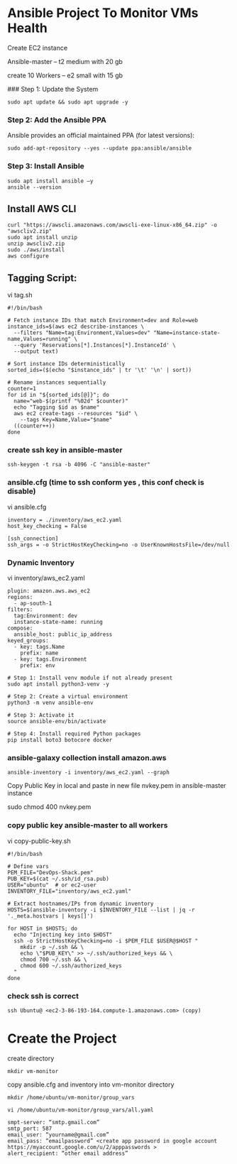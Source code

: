 #  Ansible Project To Monitor VMs Health
<p>
Create EC2 instance 
  
Ansible-master – t2 medium with 20 gb

create 10 Workers – e2 small with 15 gb
</p>
### Step 1: Update the System

```
sudo apt update && sudo apt upgrade -y
```
### Step 2: Add the Ansible PPA

Ansible provides an official maintained PPA (for latest versions):

```
sudo add-apt-repository --yes --update ppa:ansible/ansible
```
### Step 3: Install Ansible

```
sudo apt install ansible –y
ansible --version
```
## Install AWS CLI
```
curl "https://awscli.amazonaws.com/awscli-exe-linux-x86_64.zip" -o "awscliv2.zip"
sudo apt install unzip
unzip awscliv2.zip
sudo ./aws/install
aws configure
```
## Tagging Script:
vi tag.sh
```
#!/bin/bash

# Fetch instance IDs that match Environment=dev and Role=web
instance_ids=$(aws ec2 describe-instances \
  --filters "Name=tag:Environment,Values=dev" "Name=instance-state-name,Values=running" \
  --query 'Reservations[*].Instances[*].InstanceId' \
  --output text)

# Sort instance IDs deterministically
sorted_ids=($(echo "$instance_ids" | tr '\t' '\n' | sort))

# Rename instances sequentially
counter=1
for id in "${sorted_ids[@]}"; do
  name="web-$(printf "%02d" $counter)"
  echo "Tagging $id as $name"
  aws ec2 create-tags --resources "$id" \
    --tags Key=Name,Value="$name"
  ((counter++))
done

```
### create ssh key in ansible-master

```
ssh-keygen -t rsa -b 4096 -C "ansible-master"
```

### ansible.cfg (time to ssh conform yes , this conf check is disable)
vi ansible.cfg

```[defaults]
inventory = ./inventory/aws_ec2.yaml
host_key_checking = False

[ssh_connection]
ssh_args = -o StrictHostKeyChecking=no -o UserKnownHostsFile=/dev/null
```
### Dynamic Inventory

vi inventory/aws_ec2.yaml 

```
plugin: amazon.aws.aws_ec2
regions:
  - ap-south-1
filters:
  tag:Environment: dev
  instance-state-name: running
compose:
  ansible_host: public_ip_address
keyed_groups:
  - key: tags.Name
    prefix: name
  - key: tags.Environment
    prefix: env
```
```
# Step 1: Install venv module if not already present
sudo apt install python3-venv -y

# Step 2: Create a virtual environment
python3 -m venv ansible-env

# Step 3: Activate it
source ansible-env/bin/activate

# Step 4: Install required Python packages
pip install boto3 botocore docker
```
### ansible-galaxy collection install amazon.aws

```
ansible-inventory -i inventory/aws_ec2.yaml --graph
```
<p>
Copy Public Key in local  <nvkey.pem> and paste in new file nvkey.pem in ansible-master instance 
    
sudo chmod 400 nvkey.pem

</p>

### copy public key ansible-master to all workers 

vi copy-public-key.sh

```
#!/bin/bash

# Define vars
PEM_FILE="DevOps-Shack.pem"
PUB_KEY=$(cat ~/.ssh/id_rsa.pub)
USER="ubuntu"  # or ec2-user
INVENTORY_FILE="inventory/aws_ec2.yaml"

# Extract hostnames/IPs from dynamic inventory
HOSTS=$(ansible-inventory -i $INVENTORY_FILE --list | jq -r '._meta.hostvars | keys[]')

for HOST in $HOSTS; do
  echo "Injecting key into $HOST"
  ssh -o StrictHostKeyChecking=no -i $PEM_FILE $USER@$HOST "
    mkdir -p ~/.ssh && \
    echo \"$PUB_KEY\" >> ~/.ssh/authorized_keys && \
    chmod 700 ~/.ssh && \
    chmod 600 ~/.ssh/authorized_keys
  "
done

```
### check ssh is correct

```
ssh Ubuntu@ <ec2-3-86-193-164.compute-1.amazonaws.com> (copy)
```

# Create the Project 
create directory 
          
    mkdir vm-monitor

copy ansible.cfg and inventory into vm-monitor directory

    mkdir /home/ubuntu/vm-monitor/group_vars

    vi /home/ubuntu/vm-monitor/group_vars/all.yaml

```
smpt-server: “smtp.gmail.com”
smtp_port: 587
email_user: “yourname@gmail.com”
email_pass: “emailpassword” <create app password in google account https://myaccount.google.com/u/2/apppasswords >
alert_recipient: “other email address”
```

